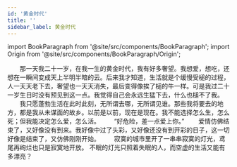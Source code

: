 ```yaml
---
id: '黄金时代'
title: ''
sidebar_label: 黄金时代
---
```


import BookParagraph from '@site/src/components/BookParagraph';
import Origin from '@site/src/components/BookParagraph/Origin';

<BookParagraph section="一">
&emsp;&emsp;那一天我二十一岁，在我一生的黄金时代，我有好多奢望。我想爱，想吃，还想在一瞬间变成天上半明半暗的云。后来我才知道，生活就是个缓慢受槌的过程，人一天天老下去，奢望也一天天消失，最后变得像挨了槌的牛一样。可是我过二十一岁生日时没有预见到这一点。我觉得自己会永远生猛下去，什么也槌不了我。
</BookParagraph>


<BookParagraph section="二">
&emsp;&emsp;我只愿蓬勃生活在此时此刻，无所谓去哪，无所谓见谁。那些我将要去的地方，都是我从未谋面的故乡。以前是以前，现在是现在。我不能选择怎么生，怎么死；但我能决定怎么爱，怎么活。
</BookParagraph>


<BookParagraph section="三">
&emsp;&emsp;“好危险，差一点爱上你。”
</BookParagraph>


<BookParagraph section="四">
&emsp;&emsp;爱情仿佛结束了，又好像没有到来。我好像中过了头彩，又好像还没有到开彩的日子，这一切好像是结束了，又仿佛刚刚开始。
</BookParagraph>


<BookParagraph section="五">
&emsp;&emsp;寂寞的城市里开了一串串寂寞的灯光，鸢尾再绚烂也只是寂寞地开放。 不眠的灯光只照着失眠的人，而空虚的生活又能有多漂亮？
</BookParagraph>

<Origin book_name="《黄金时代》" author="王小波" />